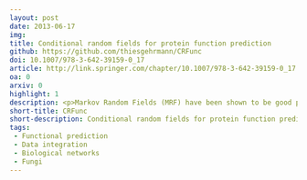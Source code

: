 ```yaml
---
layout: post
date: 2013-06-17
img: 
title: Conditional random fields for protein function prediction
github: https://github.com/thiesgehrmann/CRFunc
doi: 10.1007/978-3-642-39159-0_17
article: http://link.springer.com/chapter/10.1007/978-3-642-39159-0_17
oa: 0
arxiv: 0
highlight: 1
description: <p>Markov Random Fields (MRF) have been shown to be good predictors of functional annotation, using protein-protein interaction data. Many other sources of data can also be used in this prediction task, but they are typically not integrated.In this study, we extend a method using MRFs in order to allow the use of additional data.</p> <p>A conditional random field (CRF) model is proposed as an alternative to an MRF model in order to remove the requirement of modeling relationships between the sources of data. We observe that a substantial performance improvement is possible using additional data, such as genetic interaction networks. The improvement gained from each source of evidence is not the same for each protein function, indicating that each source supplies different information. We demonstrate that CRFs can be used to efficiently integrate various sources of data to predict functional annotations.
short-title: CRFunc
short-description: Conditional random fields for protein function prediction
tags:
 - Functional prediction
 - Data integration
 - Biological networks
 - Fungi
---
```

